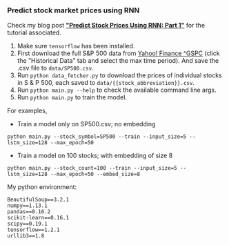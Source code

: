 ### Predict stock market prices using RNN

Check my blog post **["Predict Stock Prices Using RNN: Part 1"](https://lilianweng.github.io/lil-log/2017/07/08/predict-stock-prices-using-RNN.html)** for the tutorial associated.

1. Make sure `tensorflow` has been installed.
2. First download the full S&P 500 data from [Yahoo! Finance ^GSPC](https://finance.yahoo.com/quote/%5EGSPC?p=^GSPC) (click the "Historical Data" tab and select the max time period). And save the .csv file to `data/SP500.csv`.
3. Run `python data_fetcher.py` to download the prices of individual stocks in S & P 500, each saved to `data/{{stock_abbreviation}}.csv`.
4. Run `python main.py --help` to check the available command line args.
5. Run `python main.py` to train the model.


For examples,
- Train a model only on SP500.csv; no embedding
```
python main.py --stock_symbol=SP500 --train --input_size=5 --lstm_size=128 --max_epoch=50
```

- Train a model on 100 stocks; with embedding of size 8
```
python main.py --stock_count=100 --train --input_size=5 --lstm_size=128 --max_epoch=50 --embed_size=8
```

My python environment:
```
BeautifulSoup==3.2.1
numpy==1.13.1
pandas==0.16.2
scikit-learn==0.16.1
scipy==0.19.1
tensorflow==1.2.1
urllib3==1.8
```
